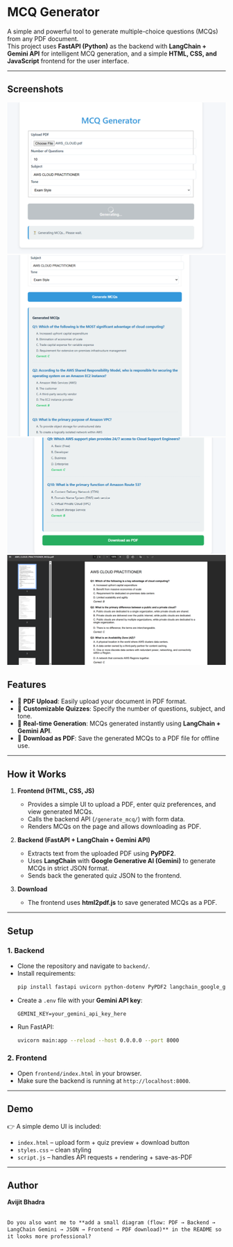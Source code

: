 # MCQ Generator

A simple and powerful tool to generate multiple-choice questions (MCQs) from any PDF document.  
This project uses **FastAPI (Python)** as the backend with **LangChain + Gemini API** for intelligent MCQ generation, and a simple **HTML, CSS, and JavaScript** frontend for the user interface.  

---
## Screenshots

![UI](Screenshot\1.png)
![UI](Screenshot\2.png)
![UI](Screenshot\3.png)
![UI](Screenshot\4.png)

## Features
- 📄 **PDF Upload**: Easily upload your document in PDF format.  
- 🔢 **Customizable Quizzes**: Specify the number of questions, subject, and tone.  
- 📝 **Real-time Generation**: MCQs generated instantly using **LangChain + Gemini API**.  
- 💾 **Download as PDF**: Save the generated MCQs to a PDF file for offline use.  

---

## How it Works
1. **Frontend (HTML, CSS, JS)**  
   - Provides a simple UI to upload a PDF, enter quiz preferences, and view generated MCQs.  
   - Calls the backend API (`/generate_mcq/`) with form data.  
   - Renders MCQs on the page and allows downloading as PDF.  

2. **Backend (FastAPI + LangChain + Gemini API)**  
   - Extracts text from the uploaded PDF using **PyPDF2**.  
   - Uses **LangChain** with **Google Generative AI (Gemini)** to generate MCQs in strict JSON format.  
   - Sends back the generated quiz JSON to the frontend.  

3. **Download**  
   - The frontend uses **html2pdf.js** to save generated MCQs as a PDF.  

---

## Setup

### 1. Backend
- Clone the repository and navigate to `backend/`.  
- Install requirements:
  ```bash
  pip install fastapi uvicorn python-dotenv PyPDF2 langchain_google_genai

* Create a `.env` file with your **Gemini API key**:

  ```
  GEMINI_KEY=your_gemini_api_key_here
  ```
* Run FastAPI:

  ```bash
  uvicorn main:app --reload --host 0.0.0.0 --port 8000
  ```

### 2. Frontend

* Open `frontend/index.html` in your browser.
* Make sure the backend is running at `http://localhost:8000`.

---

## Demo

👉 A simple demo UI is included:

* `index.html` – upload form + quiz preview + download button
* `styles.css` – clean styling
* `script.js` – handles API requests + rendering + save-as-PDF

---

## Author

**Avijit Bhadra**

```

Do you also want me to **add a small diagram (flow: PDF → Backend → LangChain Gemini → JSON → Frontend → PDF download)** in the README so it looks more professional?
```

